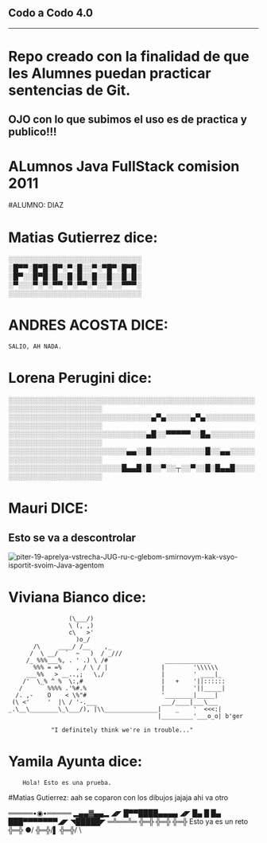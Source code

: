 ﻿## Codo a Codo 4.0
------------------
# Repo creado con la finalidad de que les Alumnes puedan practicar sentencias de Git.

## OJO con lo que subimos el uso es de practica y publico!!!
#  ALumnos Java FullStack comision 2011 
#ALUMNO: DIAZ

# Matias Gutierrez dice:
 ░░░░░░░░░░░░░░░░░░░░░░░░░░░
 ░█▀▀░█▀█░█▀░▀░█░░▀░▀█▀░█▀█░
 ░█▀░░█▀█░█░░█░█░░█░░█░░█░█░
 ░▀░░░▀░▀░▀▀░▀░▀▀░▀░░▀░░▀▀▀░
 ░░░░░░░░░░░░░░░░░░░░░░░░░░░

# ANDRES ACOSTA DICE:
	SALIO, AH NADA.

# Lorena Perugini dice:

░░░░░░░░░░░░░░░░░░░░░░░░░░░░░░░░░░░░░░░░░░░░░░░░░░░░░░░░░░░░░░░░░░░░░
░░░░░░░░░░░░░░░░░░░░░░░░░░░░░▄▀▄░░░░░▄▀▄░░░░░░░░░░░░░░░░░░░░░░░░░░░░░
░░░░░░░░░░░░░░░░░░░░░░░░░░░░▄█░░▀▀▀▀▀░░█▄░░░░░░░░░░░░░░░░░░░░░░░░░░░░
░░░░░░░░░░░░░░░░░░░░░░░░▄▄░░█░░░░░░░░░░░█░░▄▄░░░░░░░░░░░░░░░░░░░░░░░░
░░░░░░░░░░░░░░░░░░░░░░░█▄▄█░█░░▀░░┬░░▀░░█░█▄▄█░░░░░░░░░░░░░░░░░░░░░░░

# Mauri DICE:
## Esto se va a descontrolar 
![piter-19-aprelya-vstrecha-JUG-ru-c-glebom-smirnovym-kak-vsyo-isportit-svoim-Java-agentom](https://user-images.githubusercontent.com/33258971/90411526-4ec31700-e082-11ea-93d9-872dd6f70c58.jpg)

# Viviana Bianco dice:


                     (\___/)
                     \ (, ,)
                     c\   >'
                       )o_/
           /\     ____/ /__    ,_
          /  \ __/  `  ~   )  / _///
         /_ %%%___%, . ' .) \ /#                _____________
           %%% = =%    , / \ / |               |        '\\\\\\
         ___%%   > __..,;   \,/                |        ' ____|_
        /'  \_% ^ %  \:,#                      |   +    '||::::::
       /       %%%% .'%#.%                     |        '||_____|
      /. ,-    O    < \%"#                     '________|_____|
     (\ <'     '  |\ / '-.___                  ___/____|___\___
    _.\__\________\_\___/), |\\_______________|    _    '  <<<:|
                                              |_________'___o_o| b'ger

                "I definitely think we're in trouble..."
				
# Yamila Ayunta dice:

		Hola! Esto es una prueba.
				
#Matias Gutierrez: aah se coparon con los dibujos jajaja ahi va otro

 ═════•◉•═════
    ▂▄▄▓▄▄▂
  ◢◤ █▀▀████▄▄▄▄    ◢◤
 █▄  █ █▄ ███▀▀▀▀▀▀▀◢◤
  ◥█████◤
   ═╩══╩═
    ╬═╬
    ╬═╬
    ╬═╬ Esto ya es un reto
    ╬═╬ ●/
    ╬═╬/▌
    ╬═╬/ \

				
				